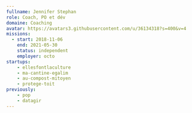 ```yaml
---
fullname: Jennifer Stephan
role: Coach, PO et dév
domaine: Coaching
avatar: https://avatars3.githubusercontent.com/u/36134318?s=400&v=4
missions:
  - start: 2018-11-06
    end: 2021-05-30
    status: independent
    employer: octo
startups:
    - ellesfontlaculture
    - ma-cantine-egalim
    - au-compost-mitoyen
    - protege-toit
previously:
    - pop
    - datagir
---
```

